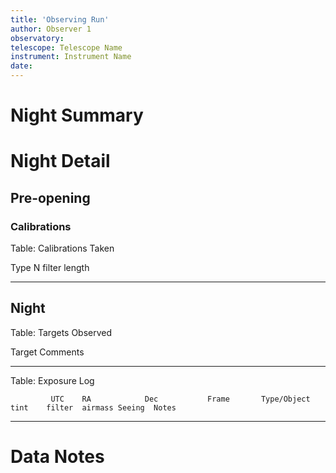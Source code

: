 ```yaml
---
title: 'Observing Run'
author: Observer 1
observatory:
telescope: Telescope Name
instrument: Instrument Name
date:
---
```


# Night Summary

# Night Detail

## Pre-opening

### Calibrations

Table: Calibrations Taken

Type        N   filter  length
----        -   -       -

## Night

Table: Targets Observed

Target                          Comments
------------------------------  --------

Table: Exposure Log

             UTC    RA            Dec           Frame       Type/Object                     tint    filter  airmass Seeing  Notes
----------------    ---------     -----------   ---------   ---------                       ----    ------  ------- ------  -----

# Data Notes
